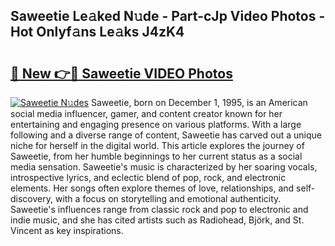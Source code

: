 ## Saweetie Le𝚊ked N𝚞de - Part-cJp Video Photos - Hot Onlyf𝚊ns Le𝚊ks J4zK4

# <h2><a href="http://ab62086.deff.icu/?id=Saweetie">🔗 New 👉🔴 Saweetie VIDEO Photos</a></h2>

[![Saweetie N𝚞des](https://i.imgur.com/rIISA9y.gif)](http://ab62086.deff.icu/?id=Saweetie)
Saweetie, born on December 1, 1995, is an American social media influencer, gamer, and content creator known for her entertaining and engaging presence on various platforms. With a large following and a diverse range of content, Saweetie has carved out a unique niche for herself in the digital world. This article explores the journey of Saweetie, from her humble beginnings to her current status as a social media sensation. Saweetie's music is characterized by her soaring vocals, introspective lyrics, and eclectic blend of pop, rock, and electronic elements. Her songs often explore themes of love, relationships, and self-discovery, with a focus on storytelling and emotional authenticity. Saweetie's influences range from classic rock and pop to electronic and indie music, and she has cited artists such as Radiohead, Björk, and St. Vincent as key inspirations.
